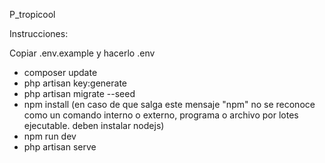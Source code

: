 P_tropicool

Instrucciones:

Copiar .env.example y hacerlo  .env
- composer update
- php artisan key:generate
- php artisan migrate --seed
- npm install
(en caso de que salga este mensaje "npm" no se reconoce como un comando interno o externo,
programa o archivo por lotes ejecutable. deben instalar nodejs)
- npm run dev
- php artisan serve
